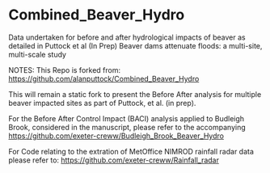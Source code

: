 # Combined_Beaver_Hydro
Data undertaken for before and after hydrological impacts of beaver as detailed in Puttock et al (In Prep) Beaver dams attenuate floods: a multi-site, multi-scale study

NOTES:
This Repo is forked from: https://github.com/alanputtock/Combined_Beaver_Hydro

This will remain a static fork to present the Before After analysis for multiple beaver impacted sites as part of Puttock, et al. (in prep).

For the Before After Control Impact (BACI) analysis applied to Budleigh Brook, considered in the manuscript, please refer to the accompanying  https://github.com/exeter-creww/Budleigh_Brook_Beaver_Hydro

For Code relating to the extration of MetOffice NIMROD rainfall radar data please refer to: https://github.com/exeter-creww/Rainfall_radar
